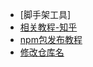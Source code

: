 - [脚手架工具]
- [相关教程-知乎](https://zhuanlan.zhihu.com/p/105846231)
- [npm包发布教程](https://www.jianshu.com/p/40f732d91a8c)
- [修改仓库名](https://blog.csdn.net/weixin_30363509/article/details/96434417)